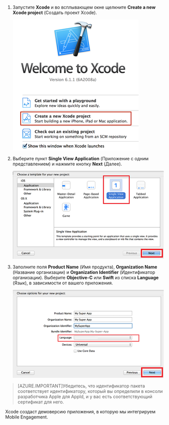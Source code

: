 1. Запустите **Xcode** и во всплывающем окне щелкните **Create a new Xcode project** (Создать проект Xcode).

	![](./media/mobile-engagement-create-new-ios-app/xcode-new-project.png)

2. Выберите пункт **Single View Application** (Приложение с одним представлением) и нажмите кнопку **Next** (Далее).

	![](./media/mobile-engagement-create-new-ios-app/xcode-simple-view.png)

3. Заполните поля **Product Name** (Имя продукта), **Organization Name** (Название организации) и **Organization Identifier** (Идентификатор организации). Выберите **Objective-C** или **Swift** из списка **Language** (Язык), в зависимости от вашего приложения.

	![](./media/mobile-engagement-create-new-ios-app/xcode-project-props.png)

> [AZURE.IMPORTANT]Убедитесь, что идентификатор пакета соответствует идентификатору, который вы определили в консоли разработчика Apple для AppId, и у вас есть соответствующий сертификат для него.

Xcode создаст демоверсию приложения, в которую мы интегрируем Mobile Engagement.

<!---HONumber=Sept15_HO4-->